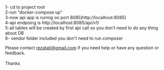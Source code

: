 1- cd to project root <br>
2-run "docker-compose up"<br>
3-now api app is runnig on port 8085(http://localhost:8085)<br>
4-api endpoing is http://localhost:8085/api/v1/<br>
5-all tables will be created by first api call so you don't need to do any thing about DB<br>
6- vendor folder included you don't need to run composer<br>

Please contact rezatati@gmail.com if you need help or have any question or feedback.<br>
<br>
Thanks
